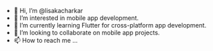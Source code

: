 - 👋 Hi, I’m @lisakacharkar
- 👀 I’m interested in mobile app development.
- 🌱 I’m currently learning Flutter for cross-platform app development.
- 💞️ I’m looking to collaborate on mobile app projects.
- 📫 How to reach me ...

<!---
lisakacharkar/lisakacharkar is a ✨ special ✨ repository because its `README.md` (this file) appears on your GitHub profile.
You can click the Preview link to take a look at your changes.
--->
